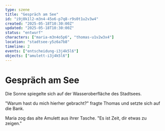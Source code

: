 ```yaml
---
type: szene
title: "Gespräch am See"
id: "i9j0k1l2-m3n4-45o6-p7q8-r9s0t1u2v3w4"
created: "2025-05-18T10:30:00Z"
updated: "2025-05-18T10:30:00Z"
status: "entwurf"
characters: ["maria-m3n4o5p6", "thomas-u1v2w3x4"]
location: "stadtsee-y5z6a7b8"
timeline: 2
events: ["entscheidung-i3j4k5l6"]
objects: ["amulett-i3j4k5l6"]
---
```


# Gespräch am See

Die Sonne spiegelte sich auf der Wasseroberfläche des Stadtsees.

"Warum hast du mich hierher gebracht?" fragte Thomas und setzte sich auf die Bank.

Maria zog das alte Amulett aus ihrer Tasche. "Es ist Zeit, dir etwas zu zeigen."
